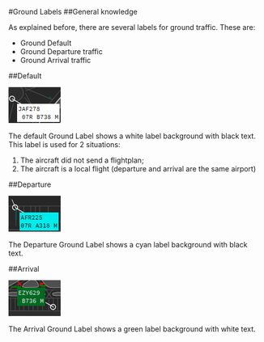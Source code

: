 #Ground Labels
##General knowledge

As explained before, there are several labels for ground traffic.
These are:

* Ground Default
* Ground Departure traffic
* Ground Arrival traffic

##Default

![Default Ground Label](default.png "Default Ground Label")

The default Ground Label shows a white label background with black text. This label is used for 2 situations:

1. The aircraft did not send a flightplan;
2. The aircraft is a local flight (departure and arrival are the same airport)


##Departure

![Departure Ground Label](departure.png "Departure Ground Label")

The Departure Ground Label shows a cyan label background with black text.


##Arrival

![Arrival Ground Label](arrival.png "Arrival Ground Label")

The Arrival Ground Label shows a green label background with white text.